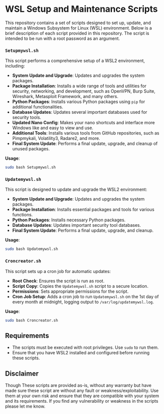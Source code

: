 **WSL Setup and Maintenance Scripts**
=====================================

This repository contains a set of scripts designed to set up, update, and maintain a Windows Subsystem for Linux (WSL) environment. Below is a brief description of each script provided in this repository. The script is intended to be run with a root password as an argument.

### `Setupmywsl.sh`

This script performs a comprehensive setup of a WSL2 environment, including:

- **System Update and Upgrade**: Updates and upgrades the system packages.
- **Package Installation**: Installs a wide range of tools and utilities for security, networking, and development, such as OpenVPN, Burp Suite, Wireshark, Metasploit Framework, and many others.
- **Python Packages**: Installs various Python packages using `pip` for additional functionalities.
- **Database Updates**: Updates several important databases used for security tools.
- **Updated Nano Config**: Makes your nano shortcuts and interface more Windows like and easy to view and use.
- **Additional Tools**: Installs various tools from GitHub repositories, such as Pimpmykali, Volatility3, Radare2, and more.
- **Final System Update**: Performs a final update, upgrade, and cleanup of unused packages.

**Usage**:
```bash
sudo bash Setupmywsl.sh
```

### `Updatemywsl.sh`

This script is designed to update and upgrade the WSL2 environment:

- **System Update and Upgrade**: Updates and upgrades the system packages.
- **Package Installation**: Installs essential packages and tools for various functions.
- **Python Packages**: Installs necessary Python packages.
- **Database Updates**: Updates important security tool databases.
- **Final System Update**: Performs a final update, upgrade, and cleanup.

**Usage**:
```bash
sudo bash Updatemywsl.sh
```

### `Croncreator.sh`

This script sets up a cron job for automatic updates:

- **Root Check**: Ensures the script is run as root.
- **Script Copy**: Copies the `Updatemywsl.sh` script to a secure location.
- **Permissions**: Sets appropriate permissions for the script.
- **Cron Job Setup**: Adds a cron job to run `Updatemywsl.sh` on the 1st day of every month at midnight, logging output to `/var/log/updatemywsl.log`.

**Usage**:
```bash
sudo bash Croncreator.sh
```

## Requirements

- The scripts must be executed with root privileges. Use `sudo` to run them.
- Ensure that you have WSL2 installed and configured before running these scripts.

## Disclaimer

Though These scripts are provided as-is, without any warranty but have made sure these script are without any fault or weakness/exploitability. Use them at your own risk and ensure that they are compatible with your system and its requirements. If you find any vulnerability or weakness in the scripts please let me know.
